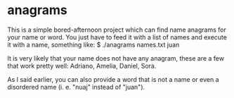 # anagrams

This is a simple bored-afternoon project which can find 
name anagrams for your name or word. 
You just have to feed it with a list of names and execute it 
with a name, something like: $ ./anagrams names.txt juan

It is very likely that your name does not have any anagram, these are
a few that work pretty well: Adriano, Amelia, Daniel, Sora.

As I said earlier, you can also provide a word that is not a name 
or even a disordered name (i. e. "nuaj" instead of "juan").